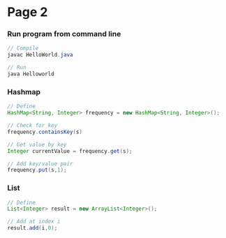# Page 2

### Run program from command line

```java
// Compile
javac HelloWorld.java

// Run
java Helloworld
```

### Hashmap

```java
// Define
HashMap<String, Integer> frequency = new HashMap<String, Integer>();

// Check for key
frequency.containsKey(s)

// Get value by key
Integer currentValue = frequency.get(s);

// Add key/value pair
frequency.put(s,1);
```

### List

```java
// Define
List<Integer> result = new ArrayList<Integer>();

// Add at index i
result.add(i,0);
```
